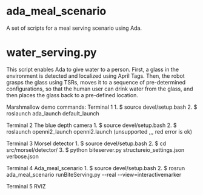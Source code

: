 # ada_meal_scenario
A set of scripts for a meal serving scenario using Ada. 

water_serving.py
============================
This script enables Ada to give water to a person. First, a glass in the environment is detected and localized using April Tags. Then, the robot grasps the glass using TSRs, moves it to a sequence of pre-determined configurations, so that the human user can drink water from the glass, and then places the glass back to a pre-defined location. 


Marshmallow demo commands:
Terminal 1
	1. $ source devel/setup.bash
	2. $ roslaunch ada_launch default_launch

Terminal 2
The blue depth camera
	1. $ source devel/setup.bash
	2. $ roslaunch openni2_launch openni2.launch
(unsupported ,,, red error is ok)

Terminal 3
Morsel detector
	1. $ source devel/setup.bash
	2. $ cd src/morsel/detector/
	3. $ python biteserver.py structureio_settings.json verbose.json

Terminal 4
Ada_meal_scenario
	1. $ source devel/setup.bash
	2. $ rosrun ada_meal_scenario runBiteServing.py --real --view=interactivemarker

Terminal 5
RVIZ
	
